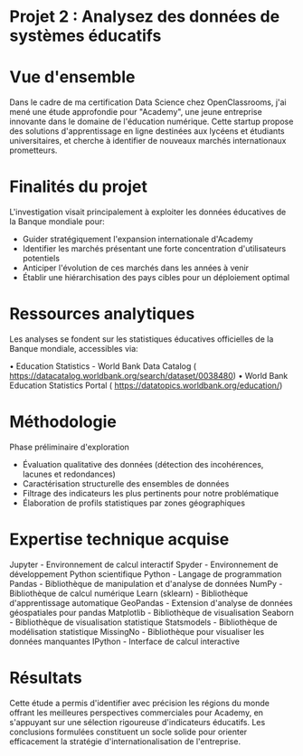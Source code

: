 # Projet 2 : Analysez des données de systèmes éducatifs

# Vue d'ensemble

Dans le cadre de ma certification Data Science chez OpenClassrooms, j'ai mené une étude approfondie pour "Academy", une jeune entreprise innovante dans le domaine de l'éducation numérique. Cette startup propose des solutions d'apprentissage en ligne destinées aux lycéens et étudiants universitaires, et cherche à identifier de nouveaux marchés internationaux prometteurs.

# Finalités du projet

L'investigation visait principalement à exploiter les données éducatives de la Banque mondiale pour:

- Guider stratégiquement l'expansion internationale d'Academy
- Identifier les marchés présentant une forte concentration d'utilisateurs potentiels
- Anticiper l'évolution de ces marchés dans les années à venir
- Établir une hiérarchisation des pays cibles pour un déploiement optimal

# Ressources analytiques

Les analyses se fondent sur les statistiques éducatives officielles de la Banque mondiale, accessibles via:

•	Education Statistics - World Bank Data Catalog ( https://datacatalog.worldbank.org/search/dataset/0038480)
•	World Bank Education Statistics Portal ( https://datatopics.worldbank.org/education/)

# Méthodologie

Phase préliminaire d'exploration

- Évaluation qualitative des données (détection des incohérences, lacunes et redondances)
- Caractérisation structurelle des ensembles de données
- Filtrage des indicateurs les plus pertinents pour notre problématique
- Élaboration de profils statistiques par zones géographiques

# Expertise technique acquise

Jupyter - Environnement de calcul interactif
Spyder - Environnement de développement Python scientifique
Python - Langage de programmation
Pandas - Bibliothèque de manipulation et d'analyse de données
NumPy - Bibliothèque de calcul numérique
Learn (sklearn) - Bibliothèque d'apprentissage automatique
GeoPandas - Extension d'analyse de données géospatiales pour pandas
Matplotlib - Bibliothèque de visualisation
Seaborn - Bibliothèque de visualisation statistique
Statsmodels - Bibliothèque de modélisation statistique
MissingNo - Bibliothèque pour visualiser les données manquantes
IPython - Interface de calcul interactive

# Résultats

Cette étude a permis d'identifier avec précision les régions du monde offrant les meilleures perspectives commerciales pour Academy, en s'appuyant sur une sélection rigoureuse d'indicateurs éducatifs. Les conclusions formulées constituent un socle solide pour orienter efficacement la stratégie d'internationalisation de l'entreprise.

